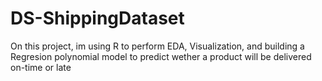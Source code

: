 # DS-ShippingDataset
On this project, im using R to perform EDA, Visualization, and building a Regresion polynomial model to predict wether a product will be delivered on-time or late
